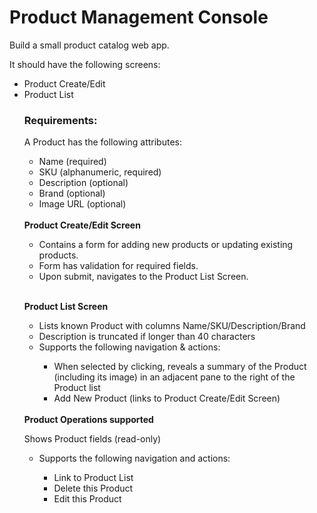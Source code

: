 # Product Management Console


</h1>Build a small product catalog web app.</h1>


It should have the following screens:


<ul>
<li>Product Create/Edit</li>

<li>Product List</li>
 

<h3>Requirements:</h3>


A Product has the following attributes:

<ul>
<li>Name (required)</li>

<li>SKU (alphanumeric, required)</li>

<li>Description (optional)</li>

<li>Brand (optional)</li>

<li>Image URL (optional)</li>
</ul>

<BR/>
<b>Product Create/Edit Screen</b>

<ul> 
<li>Contains a form for adding new products or updating existing products.</li>

<li>Form has validation for required fields.</li>

<li>Upon submit, navigates to the Product List Screen.</li>
</ul>

<BR/>

<b>Product List Screen</b>

<ul>
<li> Lists known Product with columns Name/SKU/Description/Brand </li>

<li> Description is truncated if longer than 40 characters</li>

<li>Supports the following navigation & actions:</li>
<ul>
  <li> When selected by clicking, reveals a summary of the Product (including its image) in an adjacent pane to the right of the Product list</li>

  <li> Add New Product (links to Product Create/Edit Screen)</li>
</ul>
</ul>
<BR/>
<b>Product Operations supported </b>

Shows Product fields (read-only)
<ul>
    <li>Supports the following navigation and actions:</li>

  <ul>
  <li>Link to Product List</li>

  <li>Delete this Product</li>

  <li>Edit this Product  </li>
  </ul>
</ul>
